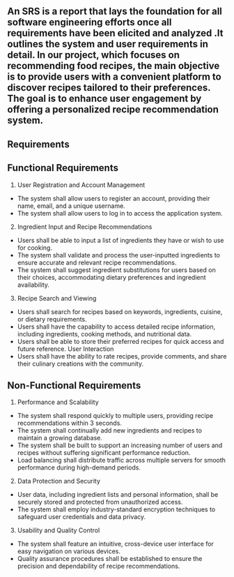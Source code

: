 ## An SRS is a report that lays the foundation for all software engineering efforts once all requirements have been elicited and analyzed .It outlines the system and user requirements in detail. In our project, which focuses on recommending food recipes, the main objective is to provide users with a convenient platform to discover recipes tailored to their preferences. The goal is to enhance user engagement by offering a personalized recipe recommendation system.
## Requirements
## Functional Requirements
1. User Registration and Account Management
* The system shall allow users to register an account, providing their name, email, and a unique username.
* The system shall allow users to log in to access the application system.
2. Ingredient Input and Recipe Recommendations
* Users shall be able to input a list of ingredients they have or wish to use for cooking.
* The system shall validate and process the user-inputted ingredients to ensure accurate and relevant recipe recommendations.
* The system shall suggest ingredient substitutions for users based on their choices, accommodating dietary preferences and ingredient availability.
3. Recipe Search and Viewing
* Users shall search for recipes based on keywords, ingredients, cuisine, or dietary requirements.
* Users shall have the capability to access detailed recipe information, including ingredients, cooking methods, and nutritional data.
* Users shall be able to store their preferred recipes for quick access and future reference.
User Interaction
* Users shall have the ability to rate recipes, provide comments, and share their culinary creations with the community.
## Non-Functional Requirements
1. Performance and Scalability
* The system shall respond quickly to multiple users, providing recipe recommendations within 3 seconds.
* The system shall continually add new ingredients and recipes to maintain a growing database.
* The system shall be built to support an increasing number of users and recipes without suffering significant performance reduction.
* Load balancing shall distribute traffic across multiple servers for smooth performance during high-demand periods.
2. Data Protection and Security
* User data, including ingredient lists and personal information, shall be securely stored and protected from unauthorized access.
* The system shall employ industry-standard encryption techniques to safeguard user credentials and data privacy.
3. Usability and Quality Control
* The system shall feature an intuitive, cross-device user interface for easy navigation on various devices.
* Quality assurance procedures shall be established to ensure the precision and dependability of recipe recommendations.




